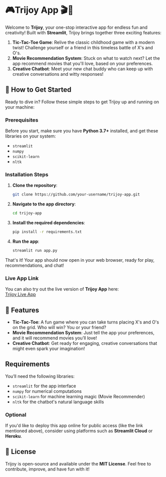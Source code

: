 # 🎮Trijoy App 🎬🤖

Welcome to **Trijoy**, your one-stop interactive app for endless fun and creativity! Built with **Streamlit**, Trijoy brings together three exciting features:

1. **Tic-Tac-Toe Game**: Relive the classic childhood game with a modern twist! Challenge yourself or a friend in this timeless battle of X's and O's.
2. **Movie Recommendation System**: Stuck on what to watch next? Let the app recommend movies that you'll love, based on your preferences.
3. **Creative Chatbot**: Meet your new chat buddy who can keep up with creative conversations and witty responses!

## 🚀 How to Get Started

Ready to dive in? Follow these simple steps to get Trijoy up and running on your machine:

### Prerequisites
Before you start, make sure you have **Python 3.7+** installed, and get these libraries on your system:

- `streamlit`
- `numpy`
- `scikit-learn`
- `nltk`

### Installation Steps

1. **Clone the repository**:

   ```bash
   git clone https://github.com/your-username/trijoy-app.git
   ```

2. **Navigate to the app directory**:

   ```bash
   cd trijoy-app
   ```

3. **Install the required dependencies**:

   ```bash
   pip install -r requirements.txt
   ```

4. **Run the app**:

   ```bash
   streamlit run app.py
   ```

That's it! Your app should now open in your web browser, ready for play, recommendations, and chat!

### Live App Link

You can also try out the live version of **Trijoy App** here:  
[Trijoy Live App](https://trijoy-app-using-app-j2c3vqdvcambjrgbqfrkdm.streamlit.app/)

## 🧩 Features

- **Tic-Tac-Toe**: A fun game where you can take turns placing X's and O's on the grid. Who will win? You or your friend?
- **Movie Recommendation System**: Just tell the app your preferences, and it will recommend movies you’ll love!
- **Creative Chatbot**: Get ready for engaging, creative conversations that might even spark your imagination!

## Requirements

You’ll need the following libraries:

- `streamlit` for the app interface
- `numpy` for numerical computations
- `scikit-learn` for machine learning magic (Movie Recommender)
- `nltk` for the chatbot's natural language skills

### Optional

If you'd like to deploy this app online for public access (like the link mentioned above), consider using platforms such as **Streamlit Cloud** or **Heroku**.

## 📜 License

Trijoy is open-source and available under the **MIT License**. Feel free to contribute, improve, and have fun with it!
